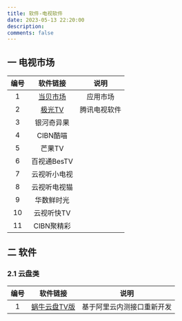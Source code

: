 ```yaml
---
title: 软件-电视软件
date: 2023-05-13 22:20:00
description: 
comments: false
---
```


## 一 电视市场

| 编号 |             软件链接              |     说明     |
| :--: | :-------------------------------: | :----------: |
|  1   | [当贝市场](https://www.znds.com/) |   应用市场   |
|  2   |   [极光TV](https://tv.qq.com/)    | 腾讯电视软件 |
|  3   |            银河奇异果             |              |
|  4   |             CIBN酷喵              |              |
|  5   |              芒果TV               |              |
|  6   |            百视通BesTV            |              |
|  7   |           云视听小电视            |              |
|  8   |           云视听电视猫            |              |
|  9   |            华数鲜时光             |              |
|  10  |            云视听快TV             |              |
|  11  |            CIBN聚精彩             |              |

## 二 软件

### 2.1 云盘类

| 编号 |                    软件链接                    |            说明            |
| :--: | :--------------------------------------------: | :------------------------: |
|  1   | [蜗牛云盘TV版](https://qq528.github.io/snail/) | 基于阿里云内测接口重新开发 |

